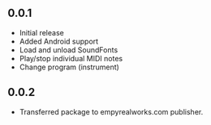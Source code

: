 ## 0.0.1

- Initial release
- Added Android support
- Load and unload SoundFonts
- Play/stop individual MIDI notes
- Change program (instrument)

## 0.0.2
- Transferred package to empyrealworks.com publisher.